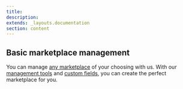 ```yaml
---
title:
description:
extends: _layouts.documentation
section: content
---
```



## Basic marketplace management

You can manage [any marketplace](https://yclas.com/solutions.html) of your choosing with us. With our [management tools](/docs/classifieds) and [custom fields](/docs/custom-fields), you can create the perfect marketplace for you.
